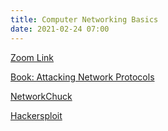 ```yaml
---
title: Computer Networking Basics
date: 2021-02-24 07:00
---
```


[Zoom Link](https://cofc.zoom.us/rec/share/D5xBB88hoLeL-wZNmMPlsl3JKiJ_ui2Mn0cBerOx1Brs_4GQIXvhfeQeLf1VA8sW.3O5xqGCgNPyPEplA?startTime=1614213137000)

[Book: Attacking Network Protocols](https://github.com/pmccabe5/python-tools-sec-guides/blob/master/Books/attackingnetworkprotocols_ebook.pdf)

[NetworkChuck](https://www.youtube.com/user/NetworkChuck)

[Hackersploit](https://www.youtube.com/channel/UC0ZTPkdxlAKf-V33tqXwi3Q)

